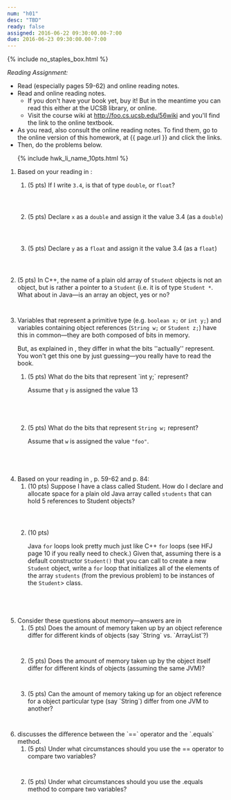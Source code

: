 ```yaml
---
num: "h01"
desc: "TBD"
ready: false
assigned: 2016-06-22 09:30:00.00-7:00
due: 2016-06-23 09:30:00.00-7:00
---
```


{% include no_staples_box.html %}

*Reading Assignment:* 

* Read <span data-hfj="3"></span> (especially pages 59-62) and online reading notes.
* Read <span data-hfj="4"></span> and online reading notes.
    * If you don't have your book yet, buy it!  But in the meantime you can read this either at the UCSB library, or online.
    * Visit the course wiki at http://foo.cs.ucsb.edu/56wiki and you'll find the link to the online textbook.   
* As you read, also consult the online reading notes.   To find them, go to the online version of this homework, at {{ page.url }} and click the links.
* Then, do the problems below.

<ol markdown="1">

{% include hwk_li_name_10pts.html %}


<li> Based on your reading in <span data-hfj="3" ></span>:

<ol>

<li style="margin-bottom: 4em;">

(5 pts) If I write `3.4`, is that of type `double`, or `float`?

</li>

<li style="margin-bottom: 4em;">

(5 pts) Declare `x` as a `double` and assign it the value 3.4 (as a `double`)

</li>

<li style="margin-bottom: 4em;">

(5 pts) Declare `y` as a `float` and assign it the value 3.4 (as a `float`)

</li>

</ol>

</li>


<li style="margin-bottom:3em;">

(5 pts) In C++, the name of a plain old array  of <code>Student</code> objects is not an object, but is rather a pointer to a <code>Student</code> (i.e. it is of type <code>Student *</code>.  What about in Java&mdash;is an array an object, yes or no?
<div class="pagebreak"></div>

</li>


<li>
Variables that represent a primitive type (e.g. <code>boolean x;</code> or <code>int y;</code>) and  variables containing  object references (<code>String w;</code> or <code>Student z;</code>) have this in common&mdash;they are both composed of bits in memory.

But, as explained in <span data-hfj="3" ></span>, they differ in what the bits ''actually'' represent.   You won't get this one by just guessing&mdash;you really have to read the book.

<ol>

<li style="margin-bottom:5em;"> 
(5 pts) What do the bits that represent `int y;` represent?

Assume that `y` is assigned the value 13

</li>

<li style="margin-bottom:5em;">

(5 pts) What do the bits that represent `String w;` represent?

Assume that `w` is assigned the value `"foo"`.

</li>
</ol>

</li>


<li> Based on your reading in <span data-hfj="3" ></span>, p. 59-62
  and <span data-hfj="4" ></span> p. 84:

 <ol>
  <li style="margin-bottom:4em;"> (10 pts) 
  Suppose I have a class called Student.   
  How do I declare and allocate space for a plain old Java array called <code>students</code> that can hold 5 references to Student objects?
  </li>

  <li style="margin-bottom:5em;"> (10 pts) 

 Java `for` loops look pretty much just like C++ `for` loops (see HFJ
 page 10 if you really need to check.)  Given that, assuming there is a
 default constructor `Student()` that you can call to create
 a new `Student` object, write a `for` loop that
 initializes all of the elements of the array `students`
 (from the previous problem) to be instances of the
 `Student`> class. 
  </li>

 </ol>
</li>


<li> Consider these questions about memory&mdash;answers are in <span data-hfj="3" ></span>

<ol>

<li style="margin-bottom:3em;" markdown="1"> 
(5 pts) Does the amount of memory taken up by 
an object reference differ for different kinds of objects (say `String` vs. `ArrayList<String>`?)
</li>

<li style="margin-bottom:3em;"> (5 pts) Does the amount of memory
taken up by the object itself differ for different kinds of objects
(assuming the same JVM)? 
</li>

<li style="margin-bottom:3em;" markdown="1"> (5 pts) Can the amount of memory
taking up for an object reference for a object particular type (say
`String`) differ from one JVM to another?
</li> 

</ol>

</li>

<li markdown="1"> <span data-hfj="4"></span> discusses the difference between the `==` operator and the `.equals` method.    

<ol>

<li style="margin-bottom:3em;">
(5 pts) Under what circumstances should you use the == operator to compare two variables? 
</li>

<li style="margin-bottom:3em;">
(5 pts) Under what circumstances should you use the .equals method to compare two variables? 
</li>

</ol>

</li>

</ol>
